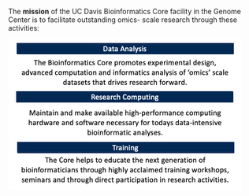 The **mission** of the UC Davis Bioinformatics Core facility in the Genome Center is to facilitate outstanding omics- scale research through these activities:

![mission](mission.png)
